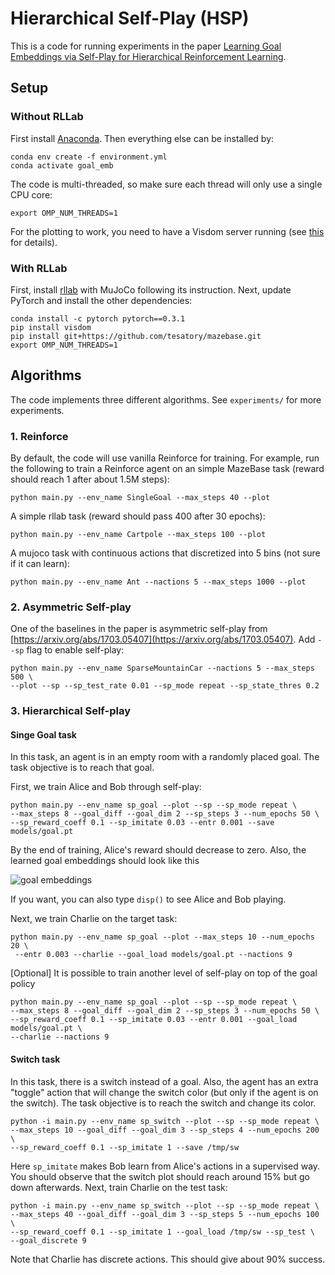 # Hierarchical Self-Play (HSP)

This is a code for running experiments in the paper [Learning Goal Embeddings via Self-Play for Hierarchical Reinforcement Learning](https://arxiv.org/abs/1811.09083).

## Setup

### Without RLLab
First install [Anaconda](https://anaconda.org/).
Then everything else can be installed by:
```
conda env create -f environment.yml
conda activate goal_emb
```
The code is multi-threaded, so make sure each thread will only use a single CPU core:
```
export OMP_NUM_THREADS=1
```
For the plotting to work, you need to have a Visdom server running (see [this](https://github.com/facebookresearch/visdom#usage) for details).

### With RLLab
First, install [rllab](https://github.com/rll/rllab) with MuJoCo following its instruction. Next, update PyTorch and install the other dependencies:
```
conda install -c pytorch pytorch==0.3.1
pip install visdom
pip install git+https://github.com/tesatory/mazebase.git
export OMP_NUM_THREADS=1
```

## Algorithms
The code implements three different algorithms. See `experiments/` for more experiments.

### 1. Reinforce
By default, the code will use vanilla Reinforce for training. For example, run the following to train a Reinforce agent on an simple MazeBase task (reward should reach 1 after about 1.5M steps):
```
python main.py --env_name SingleGoal --max_steps 40 --plot
```

A simple rllab task (reward should pass 400 after 30 epochs):
```
python main.py --env_name Cartpole --max_steps 100 --plot
```

A mujoco task with continuous actions that discretized into 5 bins (not sure if it can learn):
```
python main.py --env_name Ant --nactions 5 --max_steps 1000 --plot
```

### 2. Asymmetric Self-play
One of the baselines in the paper is asymmetric self-play from
[https://arxiv.org/abs/1703.05407](https://arxiv.org/abs/1703.05407). Add `--sp` flag to enable self-play:
```
python main.py --env_name SparseMountainCar --nactions 5 --max_steps 500 \
--plot --sp --sp_test_rate 0.01 --sp_mode repeat --sp_state_thres 0.2
```

### 3. Hierarchical Self-play
#### Singe Goal task
In this task, an agent is in an empty room with a randomly placed goal. The task objective is to reach that goal.

First, we train Alice and Bob through self-play:
```
python main.py --env_name sp_goal --plot --sp --sp_mode repeat \
--max_steps 8 --goal_diff --goal_dim 2 --sp_steps 3 --num_epochs 50 \
--sp_reward_coeff 0.1 --sp_imitate 0.03 --entr 0.001 --save models/goal.pt
```
By the end of training, Alice's reward should decrease to zero. Also, the learned goal embeddings should look like this

![goal embeddings](https://github.com/tesatory/rlcore/raw/task_vector_release/img/goal_emb.png)

If you want, you can also type `disp()` to see Alice and Bob playing.

Next, we train Charlie on the target task:
```
python main.py --env_name sp_goal --plot --max_steps 10 --num_epochs 20 \
 --entr 0.003 --charlie --goal_load models/goal.pt --nactions 9
```


[Optional] It is possible to train another level of self-play on top of the goal policy
```
python main.py --env_name sp_goal --plot --sp --sp_mode repeat \
--max_steps 8 --goal_diff --goal_dim 2 --sp_steps 3 --num_epochs 50 \
--sp_reward_coeff 0.1 --sp_imitate 0.03 --entr 0.001 --goal_load models/goal.pt \
--charlie --nactions 9
```

#### Switch task
In this task, there is a switch instead of a goal. Also, the agent has an extra "toggle" action that will change the switch color (but only if the agent is on the switch). The task objective is to reach the switch and change its color.

```
python -i main.py --env_name sp_switch --plot --sp --sp_mode repeat \
--max_steps 10 --goal_diff --goal_dim 3 --sp_steps 4 --num_epochs 200 \
--sp_reward_coeff 0.1 --sp_imitate 1 --save /tmp/sw
```
Here `sp_imitate` makes Bob learn from Alice's actions in a supervised way.
You should observe that the switch plot should reach around 15% but go down afterwards.
Next, train Charlie on the test task:
```
python -i main.py --env_name sp_switch --plot --sp --sp_mode repeat \
--max_steps 40 --goal_diff --goal_dim 3 --sp_steps 5 --num_epochs 100 \
--sp_reward_coeff 0.1 --sp_imitate 1 --goal_load /tmp/sw --sp_test \
--goal_discrete 9
```
Note that Charlie has discrete actions. This should give about 90% success.
